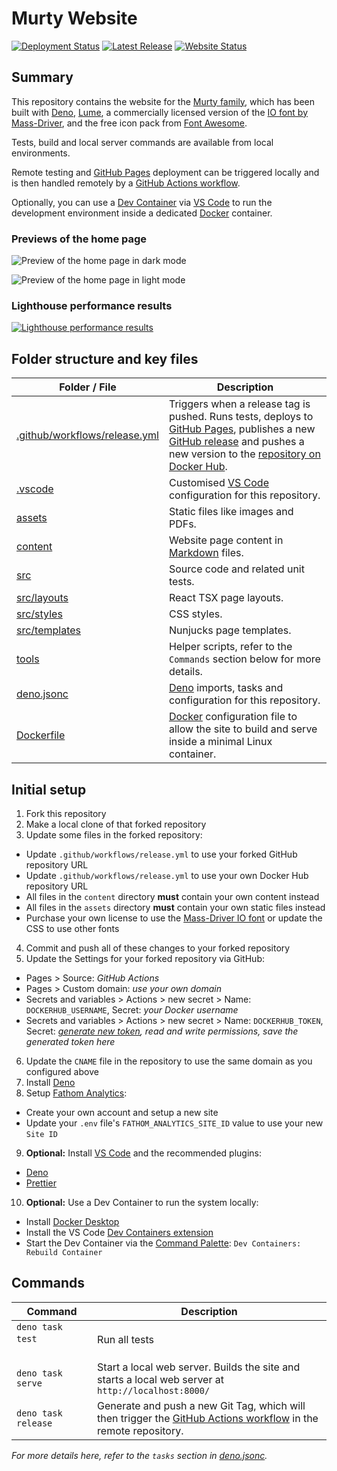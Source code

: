 # Murty Website

[ ![Deployment Status](https://img.shields.io/github/actions/workflow/status/brendanmurty/site/release.yml?label=Deployment%20Status&style=flat-square&color=%2323c5b0&labelColor=%23222222)](https://github.com/brendanmurty/site/actions/workflows/release.yml)
[ ![Latest Release](https://img.shields.io/github/v/release/brendanmurty/site?label=Latest%20Release&style=flat-square&color=%2323c5b0&labelColor=%23222222)](https://github.com/brendanmurty/site/releases)
[ ![Website Status](https://img.shields.io/website?url=https%3A%2F%2Fmurty.au&up_message=online&down_message=offline&style=flat-square&logo=globe&label=Website%20Status&labelColor=%23222222)](https://murty.au)

## Summary

This repository contains the website for the [Murty family](https://murty.au/), which has been built with [Deno](https://deno.land/), [Lume](https://lumeland.github.io/), a commercially licensed version of the [IO font by Mass-Driver](https://io.mass-driver.com/), and the free icon pack from [Font Awesome](https://fontawesome.com/).

Tests, build and local server commands are available from local environments.

Remote testing and [GitHub Pages](https://pages.github.com/) deployment can be triggered locally and is then handled remotely by a [GitHub Actions workflow](.github/workflows/release.yml).

Optionally, you can use a [Dev Container](https://code.visualstudio.com/docs/devcontainers/containers) via [VS Code](https://code.visualstudio.com/) to run the development environment inside a dedicated [Docker](https://www.docker.com/) container.

### Previews of the home page

![Preview of the home page in dark mode](assets/docs/home-dark.png)

![Preview of the home page in light mode](assets/docs/home-light.png)

### Lighthouse performance results

[![Lighthouse performance results](assets/docs/performance-results.png)](https://pagespeed.web.dev/analysis/https-murty-au/xjhcnvcnlr?form_factor=desktop)

## Folder structure and key files

| Folder / File | Description |
| ---- | ---- |
| [.github/workflows/release.yml](.github/workflows/release.yml) | Triggers when a release tag is pushed. Runs tests, deploys to [GitHub Pages](https://pages.github.com/), publishes a new [GitHub release](https://github.com/brendanmurty/site/releases) and pushes a new version to the [repository on Docker Hub](https://hub.docker.com/r/brendanmurty/site). |
| [.vscode](.vscode/) | Customised [VS Code](https://code.visualstudio.com/) configuration for this repository. |
| [assets](assets/) | Static files like images and PDFs. |
| [content](content/) | Website page content in [Markdown](https://daringfireball.net/projects/markdown/syntax) files. |
| [src](src/) | Source code and related unit tests. |
| [src/layouts](src/layouts) | React TSX page layouts. |
| [src/styles](src/styles) | CSS styles. |
| [src/templates](src/templates) | Nunjucks page templates. |
| [tools](tools/) | Helper scripts, refer to the `Commands` section below for more details. |
| [deno.jsonc](deno.jsonc) | [Deno](https://deno.land/) imports, tasks and configuration for this repository. |
| [Dockerfile](Dockerfile) | [Docker](https://www.docker.com/) configuration file to allow the site to build and serve inside a minimal Linux container. |

## Initial setup

1. Fork this repository
2. Make a local clone of that forked repository
3. Update some files in the forked repository:

- Update `.github/workflows/release.yml` to use your forked GitHub repository URL
- Update `.github/workflows/release.yml` to use your own Docker Hub repository URL
- All files in the `content` directory **must** contain your own content instead
- All files in the `assets` directory **must** contain your own static files instead
- Purchase your own license to use the [Mass-Driver IO font](https://io.mass-driver.com/) or update the CSS to use other fonts

4. Commit and push all of these changes to your forked repository
5. Update the Settings for your forked repository via GitHub:

- Pages > Source: _GitHub Actions_
- Pages > Custom domain: _use your own domain_
- Secrets and variables > Actions > new secret > Name: `DOCKERHUB_USERNAME`, Secret: _your Docker username_
- Secrets and variables > Actions > new secret > Name: `DOCKERHUB_TOKEN`, Secret: _[generate new token](https://app.docker.com/settings/personal-access-tokens), read and write permissions, save the generated token here_

6. Update the `CNAME` file in the repository to use the same domain as you configured above
7. Install [Deno](https://docs.deno.com/runtime/manual/getting_started/installation/)
8. Setup [Fathom Analytics](https://usefathom.com/):

- Create your own account and setup a new site
- Update your `.env` file's `FATHOM_ANALYTICS_SITE_ID` value to use your new `Site ID`

9. **Optional:** Install [VS Code](https://code.visualstudio.com/) and the recommended plugins:

- [Deno](https://marketplace.visualstudio.com/items?itemName=denoland.vscode-deno)
- [Prettier](https://marketplace.visualstudio.com/items?itemName=esbenp.prettier-vscode)

10. **Optional:** Use a Dev Container to run the system locally:

- Install [Docker Desktop](https://www.docker.com/products/docker-desktop/)
- Install the VS Code [Dev Containers extension](https://marketplace.visualstudio.com/items?itemName=ms-vscode-remote.remote-containers)
- Start the Dev Container via the [Command Palette](https://code.visualstudio.com/docs/getstarted/userinterface#_command-palette): `Dev Containers: Rebuild Container`

## Commands

| Command | Description |
| ---- | ---- |
| `deno task test` &nbsp; &nbsp; &nbsp; &nbsp; &nbsp; &nbsp; &nbsp; &nbsp; &nbsp; &nbsp;  | Run all tests |
| `deno task serve` | Start a local web server. Builds the site and starts a local web server at `http://localhost:8000/` |
| `deno task release` | Generate and push a new Git Tag, which will then trigger the [GitHub Actions workflow](.github/workflows/release.yml) in the remote repository. |

_For more details here, refer to the `tasks` section in [deno.jsonc](deno.jsonc)._